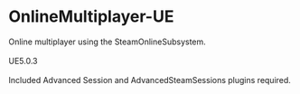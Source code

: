 # OnlineMultiplayer-UE
 Online multiplayer using the SteamOnlineSubsystem.\
 \
 UE5.0.3\
 \
 Included Advanced Session and AdvancedSteamSessions plugins required.

